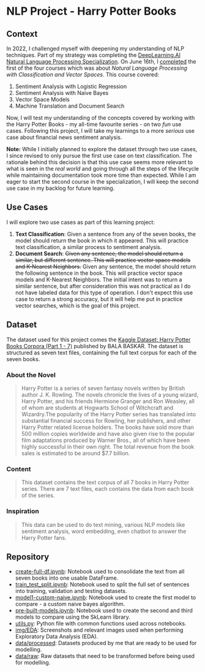 # NLP Project - Harry Potter Books

## Context
In 2022, I challenged myself with deepening my understanding of NLP techniques. Part of my strategy was completing the [DeepLearning.AI Natural Language Processing Specialization](https://www.deeplearning.ai/program/natural-language-processing-specialization/). On June 16th, I [completed](https://www.coursera.org/account/accomplishments/verify/PCDXA6F7GFLX) the first of the four courses which was about *Natural Language Processing with Classification and Vector Spaces*. This course covered:
1. Sentiment Analysis with Logistic Regression
2. Sentiment Analysis with Naive Bayes
3. Vector Space Models
4. Machine Translation and Document Search

Now, I will test my understanding of the concepts covered by working with the Harry Potter Books - my all-time favourite series - on two *fun* use cases. Following this project, I will take my learnings to a more *serious* use case about financial news sentiment analysis.

**Note:** While I initially planned to explore the dataset through two use cases, I since revised to only pursue the first use case on text classification. The rationale behind this decision is that this use case seems more relevant to what is seen in the *real world* and going through all the steps of the lifecycle while maintaining documentation took more time than expected. While I am eager to start the second course in the specialization, I will keep the second use case in my backlog for future learning.

## Use Cases
I will explore two use cases as part of this learning project:
1. **Text Classification**: Given a sentence from any of the seven books, the model should return the book in which it appeared. This will practice text classification, a similar process to sentiment analysis.
2. **Document Search**: ~~Given any sentence, the model should return a similar, but different sentence. This will practice vector space models and K-Nearest Neighbors.~~ Given any sentence, the model should return the following sentence in the book. This will practice vector space models and K-Nearest Neighbors. The initial intent was to return a similar sentence, but after consideration this was not practical as I do not have labeled data for this type of operation. I don't expect this use case to return a strong accuracy, but it will help me put in practice vector searches, which is the goal of this project.

## Dataset
The dataset used for this project comes the [Kaggle Dataset: Harry Potter Books Corpora (Part 1 - 7)](https://www.kaggle.com/datasets/balabaskar/harry-potter-books-corpora-part-1-7) published by BALA BASKAR. The dataset is structured as seven text files, containing the full text corpus for each of the seven books.

### About the Novel
>Harry Potter is a series of seven fantasy novels written by British author J. K. Rowling. The novels chronicle the lives of a young wizard, Harry Potter, and his friends Hermione Granger and Ron Weasley, all of whom are students at Hogwarts School of Witchcraft and Wizardry.The popularity of the Harry Potter series has translated into substantial financial success for Rowling, her publishers, and other Harry Potter related license holders. The books have sold more than 500 million copies worldwide and have also given rise to the popular film adaptations produced by Warner Bros., all of which have been highly successful in their own right. The total revenue from the book sales is estimated to be around $7.7 billion.

### Content
>This dataset contains the text corpus of all 7 books in Harry Potter series. There are 7 text files, each contains the data from each book of the series.

### Inspiration
>This data can be used to do text mining, various NLP models like sentiment analysis, word embedding, even chatbot to answer the Harry Potter fans.

## Repository
* [create-full-df.ipynb](create-full-df.ipynb): Notebook used to consolidate the text from all seven books into one usable DataFrame.
* [train_test_split.ipynb](train_test_split.ipynb): Notebook used to split the full set of sentences into training, validation and testing datasets.
* [model1-custom-naive.ipynb](model1-custom-naive.ipynb): Notebook used to create the first model to compare - a custom naive bayes algorithm.
* [pre-built-models.ipynb](pre-built-models.ipynb): Notebook used to create the second and third models to compare using the SkLearn library.
* [utils.py](utils.py): Python file with common functions used across notebooks.
* [img/EDA](/img/EDA/): Screenshots and relevant images used when performing Exploratory Data Analysis (EDA).
* [data/processed](/data/processed): Datasets produced by me that are ready to be used for modelling.
* [data/raw](/data/raw): Raw datasets that need to be transformed before being used for modelling.
